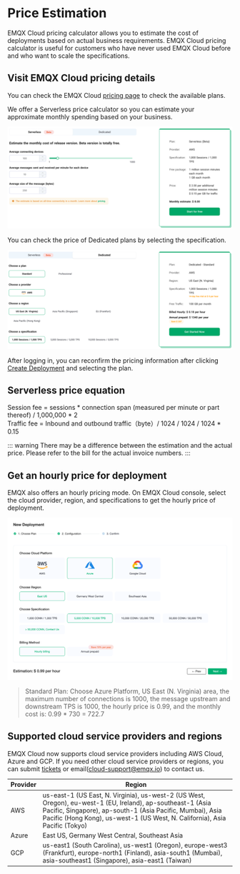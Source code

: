 # Price Estimation

EMQX Cloud pricing calculator allows you to estimate the cost of deployments based on actual business requirements. EMQX Cloud pricing calculator is useful for customers who have never used EMQX Cloud before and who want to scale the specifications.



## Visit EMQX Cloud pricing details

You can check the EMQX Cloud [pricing page](https://www.emqx.com/en/cloud/pricing) to check the available plans.

We offer a Serverless price calculator so you can estimate your approximate monthly spending based on your business.

![calculator](./_assets/calculator_serverless.png)

You can check the price of Dedicated plans by selecting the specification.

![calculator](./_assets/calculator_dedicated.png)

After logging in, you can reconfirm the pricing information after clicking [Create Deployment](https://cloud-intl.emqx.com/console/deployments/0?oper=new) and selecting the plan. 


## Serverless price equation
Session fee = sessions * connection span (measured per minute or part thereof) / 1,000,000 * 2 <br />
Traffic fee = Inbound and outbound traffic（byte）/ 1024 / 1024 / 1024 * 0.15

::: warning
There may be a difference between the estimation and the actual price. Please refer to the bill for the actual invoice numbers. 
:::


## Get an hourly price for deployment

EMQX also offers an hourly pricing mode. On EMQX Cloud console, select the cloud provider, region, and specifications to get the hourly price of deployment.

  ![deployment_price](./_assets/calculator.png)

> Standard Plan: Choose Azure Platform, US East (N. Virginia) area, the maximum number of connections is 1000, the message upstream and downstream TPS is 1000, the hourly price is 0.99, and the monthly cost is: 0.99 * 730 = 722.7


## Supported cloud service providers and regions

EMQX Cloud now supports cloud service providers including AWS Cloud, Azure and GCP. If you need other cloud service providers or regions, you can submit [tickets](../feature/tickets.md) or email(cloud-support@emqx.io) to contact us.

| Provider | Region                                                       |
| -------- | ------------------------------------------------------------ |
| AWS      | us-east-1 (US East, N. Virginia), us-west-2 (US West, Oregon), eu-west-1 (EU, Ireland), ap-southeast-1 (Asia Pacific, Singapore), ap-south-1 (Asia Pacific, Mumbai), Asia Pacific (Hong Kong), us-west-1 (US West, N. California), Asia Pacific (Tokyo) |
| Azure    | East US, Germany West Central, Southeast Asia |
| GCP      | us-east1 (South Carolina), us-west1 (Oregon), europe-west3 (Frankfurt), europe-north1 (Finland), asia-south1 (Mumbai), asia-southeast1 (Singapore), asia-east1 (Taiwan) |